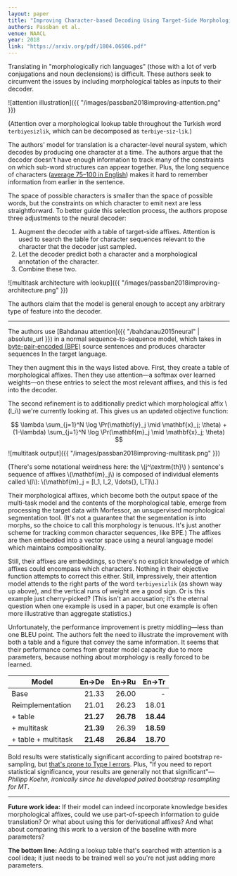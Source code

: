 ```yaml
---
layout: paper
title: "Improving Character-based Decoding Using Target-Side Morphological Information for Neural Machine Translation"
authors: Passban et al.
venue: NAACL
year: 2018
link: "https://arxiv.org/pdf/1804.06506.pdf"
---
```


Translating in "morphologically rich languages" (those with a lot of verb conjugations and noun declensions) is difficult. These authors seek to circumvent the issues by including morphological tables as inputs to their decoder.

![attention illustration]({{ "/images/passban2018improving-attention.png" }})

(Attention over a morphological lookup table throughout the Turkish word `terbiyesizlik`, which can be decomposed as `terbiye`-`siz`-`lik`.)

<!--more-->

The authors' model for translation is a character-level neural system, which decodes by producing one character at a time. The authors argue that the decoder doesn't have enough information to track many of the constraints on which sub-word structures can appear together. Plus, the long sequence of characters ([average 75–100 in English](https://strainindex.wordpress.com/2008/07/28/the-average-sentence-length/)) makes it hard to remember information from earlier in the sentence. 

The space of possible characters is smaller than the space of possible words, but the constraints on which character to emit next are less straightforward. To better guide this selection process, the authors propose three adjustments to the neural decoder:

1. Augment the decoder with a table of target-side affixes. Attention is used to search the table for character sequences relevant to the character that the decoder just sampled.
2. Let the decoder predict both a character and a morphological annotation of the character. 
3. Combine these two.

![multitask architecture with lookup]({{ "/images/passban2018improving-architecture.png" }})

The authors claim that the model is general enough to accept any arbitrary type of feature into the decoder. 

---

The authors use [Bahdanau attention]({{ "/bahdanau2015neural" | absolute_url }}) in a normal sequence-to-sequence model, which takes in [byte-pair-encoded (BPE)](https://en.wikipedia.org/wiki/Byte_pair_encoding) source sentences and produces character sequences In the target language.

They then augment this in the ways listed above. First, they create a table of morphological affixes. Then they use attention—a softmax over learned weights—on these entries to select the most relevant affixes, and this is fed into the decoder.

The second refinement is to additionally predict which morphological affix \\(l_i\\) we're currently looking at. This gives us an updated objective function:

$$ \lambda \sum_{j=1}^N \log \Pr(\mathbf{y}_j \mid \mathbf{x}_j; \theta) + (1-\lambda) \sum_{j=1}^N \log \Pr(\mathbf{m}_j \mid \mathbf{x}_j; \theta) $$

![multitask output]({{ "/images/passban2018improving-multitask.png" }})

(There's some notational weirdness here: the \\(j^\textrm{th}\\) ) sentence's sequence of affixes \\(\mathbf{m}_j\\) is composed of individual elements called \\(l\\): \\(\mathbf{m}_j = [l_1, l_2, \ldots{}, l_T]\\).)

Their morphological affixes, which become both the output space of the multi-task model and the contents of the morphological table, emerge from processing the target data with Morfessor, an unsupervised morphological segmentation tool. (It's not a guarantee that the segmentation is into morphs, so the choice to call this morphology is tenuous. It's just another scheme for tracking common character sequences, like BPE.) The affixes are then embedded into a vector space using a neural language model which maintains compositionality. 

Still, their affixes are embeddings, so there's no explicit knowledge of which affixes could encompass which characters. Nothing in their objective function attempts to correct this either. Still, impressively, their attention model attends to the right parts of the word `terbiyesizlik` (as shown way up above), and the vertical runs of weight are a good sign. Or is this example just cherry-picked? (This isn't an accusation; it's the eternal question when one example is used in a paper, but one example is often more illustrative than aggregate statistics.) 

Unfortunately, the performance improvement is pretty middling—less than one BLEU point. The authors felt the need to illustrate the improvement with both a table and a figure that convey the same information. It seems that their performance comes from greater model capacity due to more parameters, because nothing about morphology is really forced to be learned.


| Model | En→De | En→Ru | En→Tr |
| ----- | ----: | ----: | ----: |
| Base | 21.33 | 26.00 | - |
| Reimplementation | 21.01 | 26.23 | 18.01 |
| + table | **21.27** | **26.78** | **18.44** 
| + multitask | **21.39** | 26.39 | **18.59** |
| + table + multitask | **21.48** | **26.84** | **18.70** |

Bold results were statistically significant according to paired bootstrap re-sampling, but [that's prone to Type I errors](https://cs.stanford.edu/people/wmorgan/sigtest.pdf). Plus, "If you need to report statistical significance, your results are generally not that significant"—<cite>Philipp Koehn, ironically since he developed paired bootstrap resampling for MT</cite>.

---

**Future work idea:** If their model can indeed incorporate knowledge besides morphological affixes, could we use part-of-speech information to guide translation? Or what about using this for derivational affixes? And what about comparing this work to a version of the baseline with more parameters?

**The bottom line:** Adding a lookup table that's searched with attention is a cool idea; it just needs to be trained well so you're not just adding more parameters.
